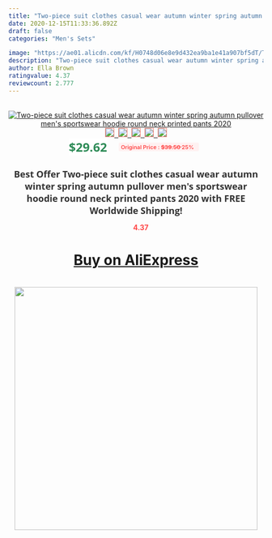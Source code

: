 ```yaml
---
title: "Two-piece suit clothes casual wear autumn winter spring autumn pullover men's sportswear hoodie round neck printed pants 2020"
date: 2020-12-15T11:33:36.892Z
draft: false
categories: "Men's Sets"

image: "https://ae01.alicdn.com/kf/H0748d06e8e9d432ea9ba1e41a907bf5dT/Two-piece-suit-clothes-casual-wear-autumn-winter-spring-autumn-pullover-men-s-sportswear-hoodie-round.jpg"
description: "Two-piece suit clothes casual wear autumn winter spring autumn pullover men's sportswear hoodie round neck printed pants 2020"
author: Ella Brown
ratingvalue: 4.37
reviewcount: 2.777
---
```

<br>
<div style="text-align: center;">
<a href="https://s.click.aliexpress.com/e/_9htOnT" target="_blank" rel="nofollow noopener noreferrer"><img alt="Two-piece suit clothes casual wear autumn winter spring autumn pullover men's sportswear hoodie round neck printed pants 2020" class="magnifier-image" src="https://ae01.alicdn.com/kf/H0748d06e8e9d432ea9ba1e41a907bf5dT/Two-piece-suit-clothes-casual-wear-autumn-winter-spring-autumn-pullover-men-s-sportswear-hoodie-round.jpg_640x640.jpg">
<br>
<img style="border:1px solid salmon" src="https://ae01.alicdn.com/kf/H0748d06e8e9d432ea9ba1e41a907bf5dT/Two-piece-suit-clothes-casual-wear-autumn-winter-spring-autumn-pullover-men-s-sportswear-hoodie-round.jpg_120x120.jpg">&nbsp;&nbsp;<img style="border:1px solid salmon" src="https://ae01.alicdn.com/kf/H90c343ae4b39412a92ad272d8475f972O/Two-piece-suit-clothes-casual-wear-autumn-winter-spring-autumn-pullover-men-s-sportswear-hoodie-round.jpg_120x120.jpg">&nbsp;&nbsp;<img style="border:1px solid salmon" src="https://ae01.alicdn.com/kf/Hd2c4c79fab1f411d9f3153d2ed3650d82/Two-piece-suit-clothes-casual-wear-autumn-winter-spring-autumn-pullover-men-s-sportswear-hoodie-round.jpg_120x120.jpg">&nbsp;&nbsp;<img style="border:1px solid salmon" src="https://ae01.alicdn.com/kf/H4d54196aeccf4bfe8a23c4c36a55af50u/Two-piece-suit-clothes-casual-wear-autumn-winter-spring-autumn-pullover-men-s-sportswear-hoodie-round.jpg_120x120.jpg">&nbsp;&nbsp;<img style="border:1px solid salmon" src="https://ae01.alicdn.com/kf/H6ae95750d22944fe8065337fcdc09e2dq/Two-piece-suit-clothes-casual-wear-autumn-winter-spring-autumn-pullover-men-s-sportswear-hoodie-round.jpg_120x120.jpg"></a></div><br0>
<div style="text-align: center;"><span style="background-color: white; border: 0px; box-sizing: border-box; color: seagreen; display: inline-block; font-family: &quot;open sans&quot; , &quot;arial&quot; , &quot;helvetica&quot; , sans-serif , &quot;heiti&quot;; font-size: 24px; font-stretch: inherit; font-weight: 700; line-height: inherit; margin: 0px 10px 0px 0px; padding: 0px; vertical-align: middle;">$29.62 </span>
<span style="background: rgb(255 , 241 , 241); border-radius: 3px; border: 0px; box-sizing: border-box; color: #ff4747; display: inline-block; font-family: inherit; font-size: 12px; font-stretch: inherit; font-style: inherit; font-variant: inherit; font-weight: 600; line-height: inherit; margin: 0px; padding: 2px 5px; transform: scale(0.9); vertical-align: middle;">Original Price : <b style="text-decoration: line-through;">$39.50 </b> 25%&nbsp;&nbsp;</span></div>
<h1 style="color: #333333; display: inline-block; font-family: &quot;open sans&quot; , &quot;arial&quot; , &quot;helvetica&quot; , sans-serif , &quot;heiti&quot;; font-size: 18px; font-stretch: inherit; font-weight: 700; text-align: center;">Best Offer Two-piece suit clothes casual wear autumn winter spring autumn pullover men's sportswear hoodie round neck printed pants 2020 with FREE Worldwide Shipping!</h1>
<div style="color: #ff4747; text-align: center;">
<img src="https://4.bp.blogspot.com/-M0ZcTcb-5uY/XleCXlxnR4I/AAAAAAAAAEc/OrjgMkXV1oMQFaCRZj5HQwOCBcu3w1FegCPcBGAYYCw/s1600/star.png" style="height: 15px;">&nbsp;<b>4.37</b></div>
<div class="button_cont" align="center"><a class="buynow_a" href="https://s.click.aliexpress.com/e/_9htOnT" target="_blank" rel="nofollow noopener noreferrer"><H1>Buy on AliExpress</H1></a></div><br>
<div class="separator" style="clear: both; text-align: center;">
<img src="https://lh3.googleusercontent.com/-pTy5HemUv9M/XlePHvY0dAI/AAAAAAAAAE4/0nX5iRUoIWY8eMW9Dpxeirr157OZliDIgCLcBGAsYHQ/s1600/badge.gif" width="480">
</div>
